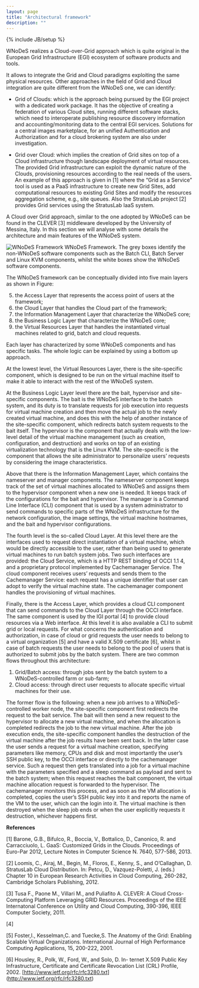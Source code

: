 ```yaml
---
layout: page
title: "Architectural framework"
description: ""
---
```

{% include JB/setup %}

WNoDeS realizes a Cloud-over-Grid approach which is quite original in the European Grid Infrastructure (EGI) ecosystem of software products and tools.

It allows to integrate the Grid and Cloud paradigms exploiting the same physical resources.
Other approaches in the field of Grid and Cloud integration are quite different from the WNoDeS one, we can identify:

* Grid of Clouds: which is the approach being pursued by the EGI project with a dedicated work package.
It has the objective of creating a federation of various Cloud sites, running different software stacks, which need to interoperate publishing resource discovery information and accounting/monitoring data to the central EGI services.
Solutions for a central images marketplace, for an unified Authentication and Authorization and for a cloud brokering system are also under investigation.

* Grid over Cloud: which implies the creation of Grid sites on top of a Cloud infrastructure though landscape deployment of virtual resources.
The provided Grid infrastructure can exploit the dynamic nature of the Clouds, provisioning resources according to the real needs of the users.
An example of this approach is given in [1] where the “Grid as a Service” tool is used as a PaaS infrastructure to create new Grid Sites, add computational resources to existing Grid Sites and modify the resources aggregation scheme, e.g., site queues.
Also the StratusLab project [2] provides Grid services using the StratusLab IaaS system.

A Cloud over Grid approach, similar to the one adopted by WNoDeS can be found in the CLEVER [3] middleware developed by the University of Messina, Italy.
In this section we will analyse with some details the architecture and main features of the WNoDeS system.


![WNoDeS Framework]({{site.baseurl}}/images/wnodes_framework.png  )
WNoDeS Framework. The grey boxes identify the non-WNoDeS software components such as the Batch CLI, Batch Server and Linux KVM components, whilst the white boxes show the WNoDeS software components.


The WNoDeS framework can be conceptually divided into five main layers as shown in Figure:

5. the Access Layer that represents the access point of users at the framework;
4. the Cloud Layer that handles the Cloud part of the framework;
3. the Information Management Layer that characterize the WNoDeS core; 
2. the Business Logic Layer that characterize the WNoDeS core; 
1. the Virtual Resources Layer that handles the instantiated virtual machines related to grid, batch and cloud requests.

Each layer has characterized by some WNoDeS components and has specific tasks.
The whole logic can be explained by using a bottom up approach.

At the lowest level, the Virtual Resources Layer, there is the site-specific component, which is designed to be run on the virtual machine itself to make it able to interact with the rest of the WNoDeS system.

At the Business Logic Layer level there are the bait, hypervisor and site-specific components.
The bait is the WNoDeS interface to the batch system, and its duty is to translate requests for job execution into requests for virtual machine creation and then move the actual job to the newly created virtual machine, and does this with the help of another instance of the site-specific component, which redirects batch system requests to the bait itself.
The hypervisor is the component that actually deals with the low-level detail of the virtual machine management (such as creation, configuration, and destruction) and works on top of an existing virtualization technology that is the Linux KVM.
The site-specific is the component that allows the site administrator to personalize users’ requests by considering the image characteristics.

Above that there is the Information Management Layer, which contains the nameserver and manager components.
The nameserver component keeps track of the set of virtual machines allocated to WNoDeS and assigns them to the hypervisor component when a new one is needed.
It keeps track of the configurations for the bait and hypervisor.
The manager is a Command Line Interface (CLI) component that is used by a system administrator to send commands to specific parts of the WNoDeS infrastructure for the network configuration, the image settings, the virtual machine hostnames, and the bait and hypervisor configurations.

The fourth level is the so-called Cloud Layer.
At this level there are the interfaces used to request direct instantiation of a virtual machine, which would be directly accessible to the user, rather than being used to generate virtual machines to run batch system jobs.
Two such interfaces are provided: the Cloud Service, which is a HTTP REST binding of OCCI 1.1 4, and a proprietary protocol implemented by Cachemanager Service.
The cloud component receives users’ requests and sends them to the Cachemanager Service: each request has a unique identifier that user can adopt to verify the virtual machine state.
The cachemanager component handles the provisioning of virtual machines.

Finally, there is the Access Layer, which provides a cloud CLI component that can send commands to the Cloud Layer through the OCCI interface.
The same component is used by the IGI portal [4] to provide cloud resources via a Web interface.
At this level it is also available a CLI to submit grid or local requests.
For what concerns the authentication and authorization, in case of cloud or grid requests the user needs to belong to a virtual organization [5] and have a valid X.509 certificate [6], whilst in case of batch requests the user needs to belong to the pool of users that is authorized to submit jobs by the batch system.
There are two common flows throughout this architecture:

1. Grid/Batch access: through jobs sent by the batch system to a WNoDeS-controlled farm or sub-farm;
2. Cloud access: through direct user requests to allocate specific virtual machines for their use.

The former flow is the following: when a new job arrives to a WNoDeS-controlled worker node, the site-specific component first redirects the request to the bait service.
The bait will then send a new request to the hypervisor to allocate a new virtual machine, and when the allocation is completed redirects the job to the new virtual machine.
After the job execution ends, the site-specific component handles the destruction of the virtual machine after the job results have been sent back.
In the latter case the user sends a request for a virtual machine creation, specifying parameters like memory, CPUs and disk and most importantly the user’s SSH public key, to the OCCI interface or directly to the cachemanager service.
Such a request then gets translated into a job for a virtual machine with the parameters specified and a sleep command as payload and sent to the batch system; when this request reaches the bait component, the virtual machine allocation request is forwarded to the hypervisor.
The cachemanager monitors this process, and as soon as the VM allocation is completed, copies the user’s SSH public key into it and reports the name of the VM to the user, which can the login into it.
The virtual machine is then destroyed when the sleep job ends or when the user explicitly requests it destruction, whichever happens first.

**References**

[1] Barone, G.B., Bifulco, R., Boccia, V., Bottalico, D., Canonico, R. and Carracciuolo, L. GaaS: Customized Grids in the Clouds. Proceedings of Euro-Par 2012, Lecture Notes in Computer Science N. 7640, 577-586, 2013.

[2] Loomis, C., Airaj, M., Begin, M., Floros, E., Kenny, S., and O’Callaghan, D. StratusLab Cloud Distribution. In: Petcu, D., Vazquez-Poletti, J. (eds.) Chapter 10 in European Research Activities in Cloud Computing, 260-282, Cambridge Scholars Publishing, 2012.

[3] Tusa F., Paone M., Villari M., and Puliafito A. CLEVER: A Cloud Cross-Computing Platform Leveraging GRID Resources. Proceedings of the IEEE Internatonal Conference on Utility and Cloud Computing, 390-396, IEEE Computer Society, 2011.

[4] 

[5] Foster,I., Kesselman,C. and Tuecke,S. The Anatomy of the Grid: Enabling Scalable Virtual Organizations. International Journal of High Performance Computing Applications, 15, 200-222, 2001.

[6] Housley, R., Polk, W., Ford, W., and Solo, D. In- ternet X.509 Public Key Infrastructure, Certificate and Certificate Revocation List (CRL) Profile, 2002. [http://www.ietf.org/rfc/rfc3280.txt] (http://www.ietf.org/rfc/rfc3280.txt)
